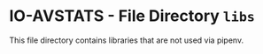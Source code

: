 # IO-AVSTATS - File Directory **`libs`**

This file directory contains libraries that are not used via pipenv.
